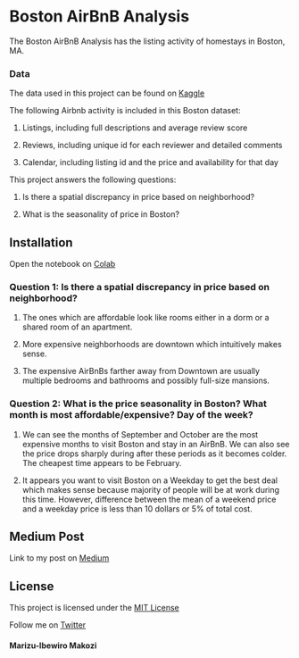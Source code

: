 # Boston AirBnB Analysis

The Boston AirBnB Analysis has the listing activity of homestays in Boston, MA.

### Data

The data used in this project can be found on [Kaggle](https://www.kaggle.com/airbnb/boston)

The following Airbnb activity is included in this Boston dataset:

1. Listings, including full descriptions and average review score

2. Reviews, including unique id for each reviewer and detailed comments

3. Calendar, including listing id and the price and availability for that day


This project answers the following questions:

1. Is there a spatial discrepancy in price based on neighborhood?

2. What is the seasonality of price in Boston?


## Installation

Open the notebook on [Colab](https://colab.research.google.com/github/makozi/Boston-AirBnB-Analysis/blob/master/Boston_Airbnb.ipynb)

### Question 1: Is there a spatial discrepancy in price based on neighborhood?

1.  The ones which are affordable look like rooms either in a dorm or a shared room of an apartment.
    
2.  More expensive neighborhoods are downtown which intuitively makes sense.
    
3.  The expensive AirBnBs farther away from Downtown are usually multiple bedrooms and bathrooms and possibly full-size mansions.


### Question 2: What is the price seasonality in Boston? What month is most affordable/expensive? Day of the week?

1.  We can see the months of September and October are the most expensive months to visit Boston and stay in an AirBnB. We can also see the price drops sharply during after these periods as it becomes colder. The cheapest time appears to be February.

2.  It appears you want to visit Boston on a Weekday to get the best deal which makes sense because majority of people will be at work during this time. However, difference between the mean of a weekend price and a weekday price is less than 10 dollars or 5% of total cost.


## Medium Post

Link to my post on [Medium](https://medium.com/@marizu_makozi/airbnb-in-boston-6d8e22a4fbee?sk=eb56712f44f1f721986454d32cb91599)
 ## License

This project is licensed under the  [MIT License](https://github.com/makozi/Boston-AirBnB-Analysis/blob/master/LICENSE)

Follow me on [Twitter](https://twitter.com/marizu_makozi)

#### Marizu-Ibewiro Makozi
